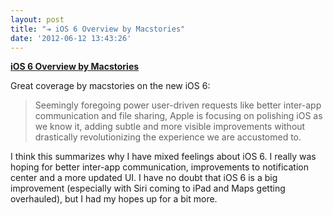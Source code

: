 ```yaml
---
layout: post
title: "⇥ iOS 6 Overview by Macstories"
date: '2012-06-12 13:43:26'
---
```


**[iOS 6 Overview by
Macstories](http://www.macstories.net/stories/ios-6-our-complete-overview/)**

Great coverage by macstories on the new iOS 6:

> Seemingly foregoing power user-driven requests like better inter-app
> communication and file sharing, Apple is focusing on polishing iOS as
> we know it, adding subtle and more visible improvements without
> drastically revolutionizing the experience we are accustomed to.

I think this summarizes why I have mixed feelings about iOS 6. I really
was hoping for better inter-app communication, improvements to
notification center and a more updated UI. I have no doubt that iOS 6 is
a big improvement (especially with Siri coming to iPad and Maps getting
overhauled), but I had my hopes up for a bit more.
